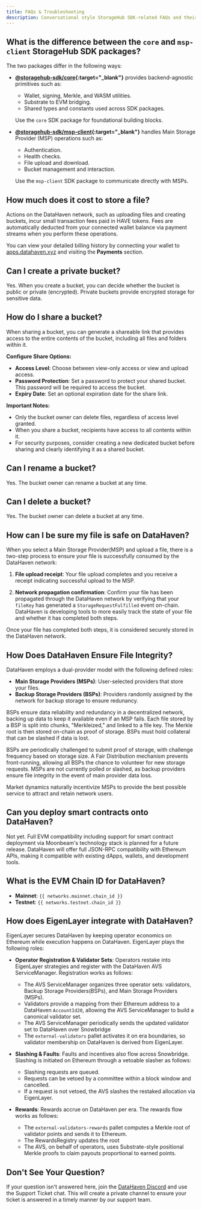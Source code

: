 ```yaml
---
title: FAQs & Troubleshooting
description: Conversational style StorageHub SDK-related FAQs and their answers. Includes bucket management, security best practices, and the role of EigneLayer.
---
```


## What is the difference between the `core` and `msp-client` StorageHub SDK packages?

The two packages differ in the following ways:

- **[@storagehub-sdk/core](https://www.npmjs.com/package/@storagehub-sdk/core){:target="_blank"}** provides backend-agnostic primitives such as: 
        
    - Wallet, signing, Merkle, and WASM utilities.
    - Substrate to EVM bridging.
    - Shared types and constants used across SDK packages.
    
    Use the `core` SDK package for foundational building blocks.

- **[@storagehub-sdk/msp-client](https://www.npmjs.com/package/@storagehub-sdk/msp-client){:target="_blank"}** handles Main Storage Provider (MSP) operations such as: 
        
    - Authentication.
    - Health checks.
    - File upload and download.
    - Bucket management and interaction. 
    
    Use the `msp-client` SDK package to communicate directly with MSPs.

## How much does it cost to store a file?

Actions on the DataHaven network, such as uploading files and creating buckets, incur small transaction fees paid in HAVE tokens. Fees are automatically deducted from your connected wallet balance via payment streams when you perform these operations.

You can view your detailed billing history by connecting your wallet to [apps.datahaven.xyz](https://apps.datahaven.xyz) and visiting the **Payments** section.

## Can I create a private bucket?

Yes. When you create a bucket, you can decide whether the bucket is public or private (encrypted). Private buckets provide encrypted storage for sensitive data.

## How do I share a bucket?

When sharing a bucket, you can generate a shareable link that provides access to the entire contents of the bucket, including all files and folders within it.

**Configure Share Options:**

- **Access Level**: Choose between view-only access or view and upload access.
- **Password Protection**: Set a password to protect your shared bucket. This password will be required to access the bucket.
- **Expiry Date**: Set an optional expiration date for the share link.

**Important Notes:**

- Only the bucket owner can delete files, regardless of access level granted.
- When you share a bucket, recipients have access to all contents within it.
- For security purposes, consider creating a new dedicated bucket before sharing and clearly identifying it as a shared bucket.

## Can I rename a bucket?

Yes. The bucket owner can rename a bucket at any time.

## Can I delete a bucket?

Yes. The bucket owner can delete a bucket at any time.

## How can I be sure my file is safe on DataHaven?

When you select a Main Storage Provider(MSP) and upload a file, there is a two-step process to ensure your file is successfully consumed by the DataHaven network:

1. **File upload receipt**: Your file upload completes and you receive a receipt indicating successful upload to the MSP.

2. **Network propagation confirmation**: Confirm your file has been propagated through the DataHaven network by verifying that your `fileKey` has generated a `StorageRequestFulfilled` event on-chain. DataHaven is developing tools to more easily track the state of your file and whether it has completed both steps.

Once your file has completed both steps, it is considered securely stored in the DataHaven network.

## How Does DataHaven Ensure File Integrity?

DataHaven employs a dual-provider model with the following defined roles:

- **Main Storage Providers (MSPs)**: User-selected providers that store your files.
- **Backup Storage Providers (BSPs)**: Providers randomly assigned by the network for backup storage to ensure redunancy.

BSPs ensure data reliability and redundancy in a decentralized network, backing up data to keep it available even if an MSP fails. Each file stored by a BSP is split into chunks, "Merkleized," and linked to a file key. The Merkle root is then stored on-chain as proof of storage. BSPs must hold collateral that can be slashed if data is lost. 

BSPs are periodically challenged to submit proof of storage, with challenge frequency based on storage size. A Fair Distribution mechanism prevents front-running, allowing all BSPs the chance to volunteer for new storage requests. MSPs are not currently polled or slashed, as backup providers ensure file integrity in the event of main provider data loss. 

Market dynamics naturally incentivize MSPs to provide the best possible service to attract and retain network users.

## Can you deploy smart contracts onto DataHaven?

Not yet. Full EVM compatibility including support for smart contract deployment via Moonbeam's technology stack is planned for a future release. DataHaven will offer full JSON-RPC compatibility with Ethereum APIs, making it compatible with existing dApps, wallets, and development tools.

## What is the EVM Chain ID for DataHaven?

- **Mainnet**: `{{ networks.mainnet.chain_id }}`
- **Testnet**: `{{ networks.testnet.chain_id }}`

## How does EigenLayer integrate with DataHaven?

EigenLayer secures DataHaven by keeping operator economics on Ethereum while execution happens on DataHaven. EigenLayer plays the following roles:

- **Operator Registration & Validator Sets**: Operators restake into EigenLayer strategies and register with the DataHaven AVS ServiceManager. Registration works as follows:
    - The AVS ServiceManager organizes three operator sets: validators, Backup Storage Providers(BSPs), and Main Storage Providers (MSPs). 
    - Validators provide a mapping from their Ethereum address to a DataHaven `AccountId20`, allowing the AVS ServiceManager to build a canonical validator set. 
    - The AVS ServiceManager periodically sends the updated validator set to DataHaven over Snowbridge 
    - The `external-validators` pallet activates it on era boundaries, so validator membership on DataHaven is derived from EigenLayer.

- **Slashing & Faults**: Faults and incentives also flow across Snowbridge. Slashing is initiated on Ethereum through a vetoable slasher as follows: 
    - Slashing requests are queued. 
    - Requests can be vetoed by a committee within a block window and cancelled.
    - If a request is not vetoed, the AVS slashes the restaked allocation via EigenLayer.

- **Rewards**: Rewards accrue on DataHaven per era. The rewards flow works as follows:
    - The `external-validators-rewards` pallet computes a Merkle root of validator points and sends it to Ethereum. 
    - The RewardsRegistry updates the root
    - The AVS, on behalf of operators, uses Substrate-style positional Merkle proofs to claim payouts proportional to earned points.

## Don't See Your Question?

If your question isn't answered here, join the [DataHaven Discord](https://discord.gg/datahaven) and use the Support Ticket chat. This will create a private channel to ensure your ticket is answered in a timely manner by our support team.